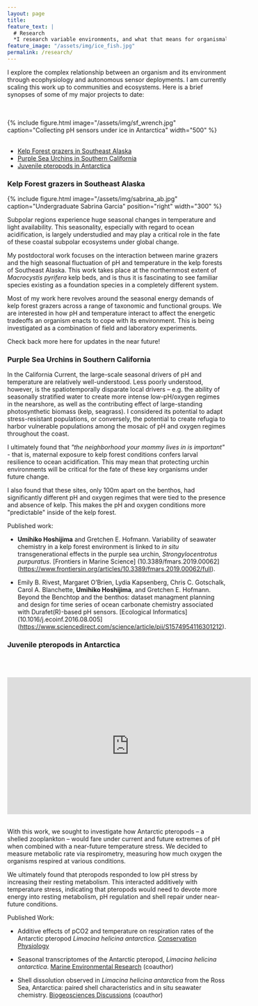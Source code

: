 ```yaml
---
layout: page
title:
feature_text: |
  # Research
  *I research variable environments, and what that means for organismal physiology.*
feature_image: "/assets/img/ice_fish.jpg"
permalink: /research/
---
```



I explore the complex relationship between an organism and its environment through ecophysiology and autonomous sensor deployments. I am currently scaling this work up to communities and ecosystems. Here is a brief synopses of some of my major projects to date:

<br> <br>
{% include figure.html image="/assets/img/sf_wrench.jpg" caption="Collecting pH sensors under ice in Antarctica" width="500" %}
<br> <br>

* <a href="#alaska">Kelp Forest grazers in Southeast Alaska</a>
* <a href="#purps">Purple Sea Urchins in Southern California</a>
* <a href="#limacina">Juvenile pteropods in Antarctica</a>

<a id="alaska"></a>
### Kelp Forest grazers in Southeast Alaska
{% include figure.html image="/assets/img/sabrina_ab.jpg" caption="Undergraduate Sabrina Garcia" position="right" width="300"  %}

Subpolar regions experience huge seasonal changes in temperature and light availability. This seasonality, especially with regard to ocean acidification, is largely understudied and may play a critical role in the fate of these coastal subpolar ecosystems under global change.

My postdoctoral work focuses on the interaction between marine grazers and the high seasonal fluctuation of pH and temperature in the kelp forests of Southeast Alaska. This work takes place at the northernmost extent of *Macrocystis pyrifera* kelp beds, and is thus it is fascinating to see familiar species existing as a foundation species in a completely different system.

Most of my work here revolves around the seasonal energy demands of kelp forest grazers across a range of taxonomic and functional groups. We are interested in how pH and temperature interact to affect the energetic tradeoffs an organism enacts to cope with its environment. This is being investigated as a combination of field and laboratory experiments.

Check back more here for updates in the near future!

<a id="purps"></a>
### Purple Sea Urchins in Southern California

In the California Current, the large-scale seasonal drivers of pH and temperature are relatively well-understood. Less poorly understood, however, is the spatiotemporally disparate local drivers – e.g. the ability of seasonally stratified water to create more intense low-pH/oxygen regimes in the nearshore, as well as the contributing effect of large-standing photosynthetic biomass (kelp, seagrass). I considered its potential to adapt stress-resistant populations, or conversely, the potential to create refugia to harbor vulnerable populations among the mosaic of pH and oxygen regimes throughout the coast.

I ultimately found that *"the neighborhood your mommy lives in is important"* - that is, maternal exposure to kelp forest conditions confers larval resilience to ocean acidification. This may mean that protecting urchin environments will be critical for the fate of these key organisms under future change.

I also found that these sites, only 100m apart on the benthos, had significantly different pH and oxygen regimes that were tied to the presence and absence of kelp. This makes the pH and oxygen conditions more "predictable" inside of the kelp forest. 

Published work:
* **Umihiko Hoshijima** and Gretchen E. Hofmann. Variability of seawater chemistry in a kelp forest environment is linked to *in situ* transgenerational effects in the purple sea urchin, *Strongylocentrotus purpuratus*. [Frontiers in Marine Science] (10.3389/fmars.2019.00062](https://www.frontiersin.org/articles/10.3389/fmars.2019.00062/full).

* Emily B. Rivest,  Margaret O’Brien, Lydia Kapsenberg, Chris C. Gotschalk, Carol A. Blanchette, **Umihiko Hoshijima**, and Gretchen E. Hofmann. Beyond the Benchtop and the benthos: dataset managment planning and design for time series of ocean carbonate chemistry associated with Durafet(R)-based pH sensors. [Ecological Informatics](10.1016/j.ecoinf.2016.08.005](https://www.sciencedirect.com/science/article/pii/S1574954116301212).


<a id="limacina"></a>
### Juvenile pteropods in Antarctica
<br> <br>
<iframe width="560" height="315" src="https://www.youtube.com/embed/lB-tbmWnoQA" frameborder="0" allow="accelerometer; autoplay; encrypted-media; gyroscope; picture-in-picture" allowfullscreen></iframe>
<br> <br>


With this work, we sought to investigate how Antarctic pteropods – a shelled zooplankton – would fare under current and future extremes of pH when combined with a near-future temperature stress. We decided to measure metabolic rate via respirometry, measuring how much oxygen the organisms respired at various conditions.

We ultimately found that pteropods responded to low pH stress by increasing their resting metabolism. This interacted additively with temperature stress, indicating that pteropods would need to devote more energy into resting metabolism, pH regulation and shell repair under near-future conditions.

Published Work:

* Additive effects of pCO2 and temperature on respiration rates of the Antarctic pteropod *Limacina helicina antarctica*. [Conservation Physiology](https://academic.oup.com/conphys/article/5/1/cox064/4670933)

*  Seasonal transcriptomes of the Antarctic pteropod, *Limacina helicina antarctica*. [Marine Environmental Research](https://www.sciencedirect.com/science/article/pii/S0141113618304331) (coauthor)

* Shell dissolution observed in *Limacina helicina antarctica* from the Ross Sea, Antarctica: paired shell characteristics and in situ seawater chemistry. [Biogeosciences Discussions](https://www.biogeosciences-discuss.net/bg-2016-467/) (coauthor)
